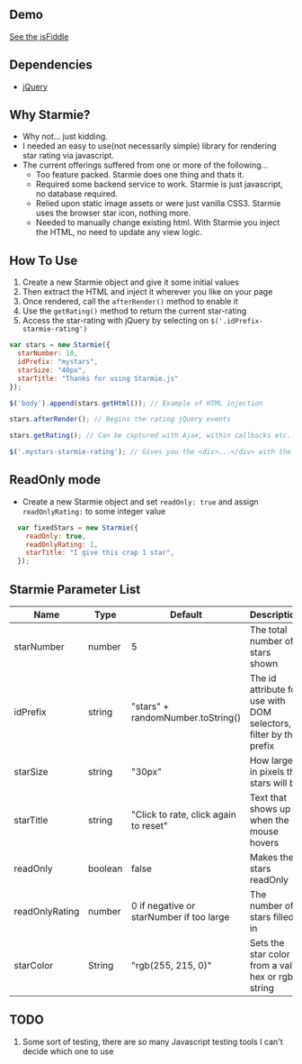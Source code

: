 ## Demo

[See the jsFiddle](http://jsfiddle.net/uBy63/5/)

## Dependencies 
- [jQuery](http://jquery.com/)

## Why Starmie?
- Why not... just kidding.
- I needed an easy to use(not necessarily simple) library for rendering star rating via javascript.
- The current offerings suffered from one or more of the following...
  - Too feature packed. Starmie does one thing and thats it.
  - Required some backend service to work. Starmie is just javascript, no database required.  
  - Relied upon static image assets or were just vanilla CSS3. Starmie uses the browser star icon, nothing more.
  - Needed to manually change existing html. With Starmie you inject the HTML, no need to update any view logic.

## How To Use

1. Create a new Starmie object and give it some initial values
2. Then extract the HTML and inject it wherever you like on your page
3. Once rendered, call the `afterRender()` method to enable it
4. Use the `getRating()` method to return the current star-rating
5. Access the star-rating with jQuery by selecting on `$('.idPrefix-starmie-rating')`

```javascript
var stars = new Starmie({
  starNumber: 10,
  idPrefix: "mystars",
  starSize: "40px",
  starTitle: "Thanks for using Starmie.js"
});

$('body').append(stars.getHtml()); // Example of HTML injection

stars.afterRender(); // Begins the rating jQuery events

stars.getRating(); // Can be captured with Ajax, within callbacks etc...

$('.mystars-starmie-rating'); // Gives you the <div>...</div> with the star rating
```

## ReadOnly mode

- Create a new Starmie object and set `readOnly: true` and assign `readOnlyRating:` to some integer value

```javascript
  var fixedStars = new Starmie({
    readOnly: true,
    readOnlyRating: 1,
    starTitle: "I give this crap 1 star",
  });
```

## Starmie Parameter List

Name | Type | Default | Description
---- | ---- | ------- | -----------
starNumber | number | 5 | The total number of stars shown
idPrefix | string | "stars" + randomNumber.toString() | The id attribute for use with DOM selectors, filter by the prefix
starSize | string | "30px" | How large in pixels the stars will be
starTitle | string | "Click to rate, click again to reset" | Text that shows up when the mouse hovers
readOnly | boolean | false | Makes the stars readOnly
readOnlyRating | number | 0 if negative or starNumber if too large | The number of stars filled in
starColor | String | "rgb(255, 215, 0)" | Sets the star color from a valid hex or rgb string

## TODO
1. Some sort of testing, there are so many Javascript testing tools I can't decide which one to use
